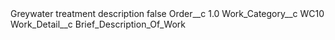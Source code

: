 <?xml version="1.0" encoding="UTF-8"?>
<CustomMetadata xmlns="http://soap.sforce.com/2006/04/metadata" xmlns:xsi="http://www.w3.org/2001/XMLSchema-instance" xmlns:xsd="http://www.w3.org/2001/XMLSchema">
    <label>Greywater treatment description</label>
    <protected>false</protected>
    <values>
        <field>Order__c</field>
        <value xsi:type="xsd:double">1.0</value>
    </values>
    <values>
        <field>Work_Category__c</field>
        <value xsi:type="xsd:string">WC10</value>
    </values>
    <values>
        <field>Work_Detail__c</field>
        <value xsi:type="xsd:string">Brief_Description_Of_Work</value>
    </values>
</CustomMetadata>
